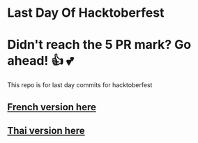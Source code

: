 # Last Day Of Hacktoberfest

Didn't reach the 5 PR mark? Go ahead! :+1: :two_hearts:
=======
This repo is for last day commits for hacktoberfest

## [French version here](./README.FR.md)
## [Thai version here](./README.TH.md)
